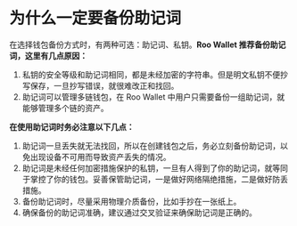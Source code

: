 # 为什么一定要备份助记词

在选择钱包备份方式时，有两种可选：助记词、私钥。**Roo Wallet 推荐备份助记词，这里有几点原因：**

1. 私钥的安全等级和助记词相同，都是未经加密的字符串。但是明文私钥不便抄写保存，一旦抄写错误，就很难改正和找回。
2. 助记词可以管理多链钱包，在 Roo Wallet 中用户只需要备份一组助记词，就能够管理多个链的资产。

**在使用助记词时务必注意以下几点：**

1. 助记词一旦丢失就无法找回，所以在创建钱包之后，务必立刻备份助记词，以免出现设备不可用而导致资产丢失的情况。
2. 助记词是未经任何加密措施保护的私钥，一旦有人得到了你的助记词，就等同于掌控了你的钱包。妥善保管助记词，一是做好网络隔绝措施，二是做好防丢措施。
3. 备份助记词时，尽量采用物理介质备份，比如手抄在一张纸上。
4. 确保备份的助记词准确，建议通过交叉验证来确保助记词是正确的。

